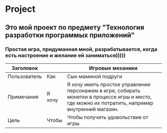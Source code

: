 # Project
## Это мой проект по предмету "Технология разработки программых приложений"
### Простая игра, придуманная мной, разрабатывается, когда есть настроение и желание ей заниматься)))))
| Заголовок    |        | Игровые механики                                                                                                                                 
|--------------|--------|---------------------------------------------------------------------------------------------------------------------------------------------------|
| Пользователь | Как    | Сын маминой подруги                                                                                                                               |
| Примечания   | Я хочу | Я хочу иметь простое управление персонажем в игре, собирать монетки в процессе игры и место, где можно их потратить, например внутренний магазин. |
| Цель         | Чтобы  | Чтобы получить удовольствие от игры.      

